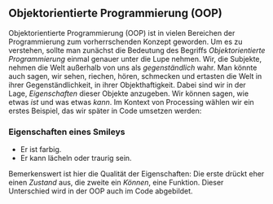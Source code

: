 ## Objektorientierte Programmierung (OOP)

Objektorientierte Programmierung (OOP) ist in vielen Bereichen der Programmierung zum vorherrschenden Konzept geworden. Um es zu verstehen, sollte man zunächst die Bedeutung des Begriffs *Objektorientierte Programmierung* einmal genauer unter die Lupe nehmen. Wir, die Subjekte, nehmen die Welt außerhalb von uns als *gegenständlich* wahr. Man könnte auch sagen, wir sehen, riechen, hören, schmecken und ertasten die Welt in ihrer Gegenständlichkeit, in ihrer Objekthaftigkeit. Dabei sind wir in der Lage, *Eigenschaften* dieser Objekte anzugeben. Wir können sagen, wie etwas *ist* und was etwas *kann*. Im Kontext von Processing wählen wir ein erstes Beispiel, das wir später in Code umsetzen werden:

### Eigenschaften eines Smileys

* Er ist farbig.
* Er kann lächeln oder traurig sein.

Bemerkenswert ist hier die Qualität der Eigenschaften: Die erste drückt eher einen *Zustand* aus, die zweite ein *Können*, eine Funktion. Dieser Unterschied wird in der OOP auch im Code abgebildet.
